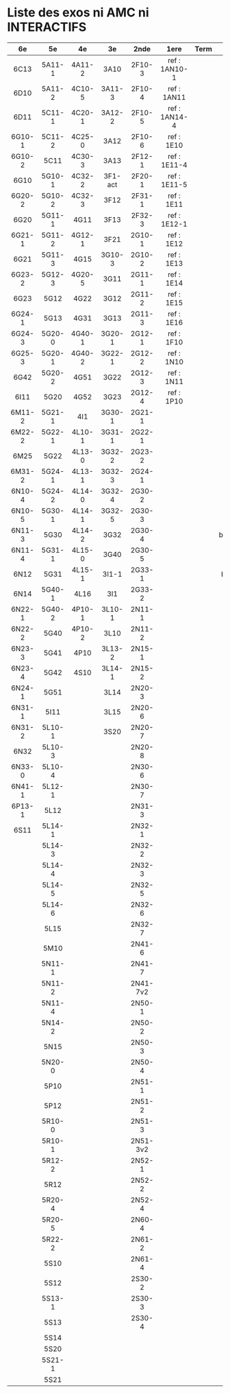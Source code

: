 # Liste des exos ni AMC ni INTERACTIFS

|6e|5e|4e|3e|2nde|1ere|Term|Reste|
|:-:|:-:|:-:|:-:|:-:|:-:|:-:|:-:|
|6C13|5A11-1|4A11-2|3A10|2F10-3|ref : 1AN10-1||MG32_3F13|
|6D10|5A11-2|4C10-5|3A11-3|2F10-4|ref : 1AN11||beta2F31|
|6D11|5C11-1|4C20-1|3A12-2|2F10-5|ref : 1AN14-4||beta3F23|
|6G10-1|5C11-2|4C25-0|3A12|2F10-6|ref : 1E10||beta3G15|
|6G10-2|5C11|4C30-3|3A13|2F12-1|ref : 1E11-4||beta3G41|
|6G10|5G10-1|4C32-2|3F1-act|2F20-1|ref : 1E11-5||beta3S20-1|
|6G20-2|5G10-2|4C32-3|3F12|2F31-1|ref : 1E11||beta3s21|
|6G20|5G11-1|4G11|3F13|2F32-3|ref : 1E12-1||beta4C31|
|6G21-1|5G11-2|4G12-1|3F21|2G10-1|ref : 1E12||beta4G20-3|
|6G21|5G11-3|4G15|3G10-3|2G10-2|ref : 1E13||beta4G20-4|
|6G23-2|5G12-3|4G20-5|3G11|2G11-1|ref : 1E14||beta5G30-2|
|6G23|5G12|4G22|3G12|2G11-2|ref : 1E15||beta6C33-1|
|6G24-1|5G13|4G31|3G13|2G11-3|ref : 1E16||beta6test2|
|6G24-3|5G20-0|4G40-1|3G20-1|2G12-1|ref : 1F10||beta6test2021|
|6G25-3|5G20-1|4G40-2|3G22-1|2G12-2|ref : 1N10||betaAsymptotesObliques|
|6G42|5G20-2|4G51|3G22|2G12-3|ref : 1N11||betaEqCarreDansC|
|6I11|5G20|4G52|3G23|2G12-4|ref : 1P10||betaEquations|
|6M11-2|5G21-1|4I1|3G30-1|2G21-1|||betaEquationsLog|
|6M22-2|5G22-1|4L10-1|3G31-1|2G22-1|||betaEqValAbs|
|6M25|5G22|4L13-0|3G32-2|2G23-2|||betaExo3d|
|6M31-2|5G24-1|4L13-1|3G32-3|2G24-1|||betaExoSimpleMatthieu|
|6N10-4|5G24-2|4L14-0|3G32-4|2G30-2|||betaModele10_simple_question-reponse|
|6N10-5|5G30-1|4L14-1|3G32-5|2G30-3|||betaModele11_parametrable|
|6N11-3|5G30|4L14-2|3G32|2G30-4|||betaModele20_plusieurs_types_de_questions|
|6N11-4|5G31-1|4L15-0|3G40|2G30-5|||betaModele21_parametrables|
|6N12|5G31|4L15-1|3I1-1|2G33-1|||betaModele30_constructions_géométriques|
|6N14|5G40-1|4L16|3I1|2G33-2|||betaModele31_parametrables|
|6N22-1|5G40-2|4P10-1|3L10-1|2N11-1|||betaModele40_tableau_proportionnalite|
|6N22-2|5G40|4P10-2|3L10|2N11-2|||betaModele41_tableau_signes_variations|
|6N23-3|5G41|4P10|3L13-2|2N15-1|||betaProbaAouB|
|6N23-4|5G42|4S10|3L14-1|2N15-2|||betaProbabilites|
|6N24-1|5G51||3L14|2N20-3|||betaProbabilitesJC|
|6N31-1|5I11||3L15|2N20-6|||betaPuissances|
|6N31-2|5L10-1||3S20|2N20-7|||betarotation3d|
|6N32|5L10-3|||2N20-8|||betaSpline|
|6N33-0|5L10-4|||2N30-6|||betaSys2x2CombLin|
|6N41-1|5L12-1|||2N30-7|||betaTracerParabole|
|6P13-1|5L12|||2N31-3|||moule_a_exo_mathalea|
|6S11|5L14-1|||2N32-1|||moule_a_exo_mathalea2d|
||5L14-3|||2N32-2|||c3C10-2|
||5L14-4|||2N32-3|||c3I11|
||5L14-5|||2N32-5|||c3N10|
||5L14-6|||2N32-6|||c3N23|
||5L15|||2N32-7|||can6I01|
||5M10|||2N41-6|||CM020|
||5N11-1|||2N41-7|||CM021|
||5N11-2|||2N41-7v2|||ExC100|
||5N11-4|||2N50-1|||HPC100|
||5N14-2|||2N50-2|||PEA11-1|
||5N15|||2N50-3|||PEA11|
||5N20-0|||2N50-4|||PEA12|
||5P10|||2N51-1|||PEA13|
||5P12|||2N51-2|||PEG20|
||5R10-0|||2N51-3|||PEG21|
||5R10-1|||2N51-3v2|||PEG22|
||5R12-2|||2N52-1|||PEG23|
||5R12|||2N52-2|||PEG24|
||5R20-4|||2N52-4|||P003|
||5R20-5|||2N60-4|||P004|
||5R22-2|||2N61-2|||P005|
||5S10|||2N61-4|||P006|
||5S12|||2S30-2|||P007|
||5S13-1|||2S30-3|||P008|
||5S13|||2S30-4|||P009|
||5S14||||||P010|
||5S20||||||P011|
||5S21-1||||||P012|
||5S21||||||P013|
